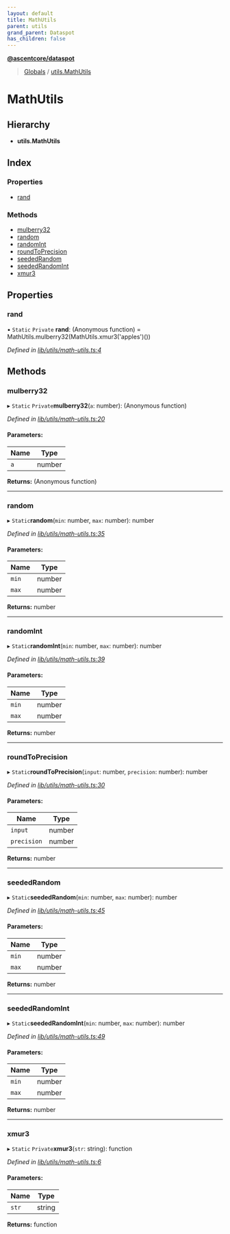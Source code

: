 ```yaml
---
layout: default
title: MathUtils
parent: utils
grand_parent: Dataspot
has_children: false
---
```


**[@ascentcore/dataspot](../README.md)**

> [Globals](../globals.md) / [utils.MathUtils](utils_mathutils)

# MathUtils

## Hierarchy

* **utils.MathUtils**

## Index

### Properties

* [rand](utils_mathutils#rand)

### Methods

* [mulberry32](utils_mathutils#mulberry32)
* [random](utils_mathutils#random)
* [randomInt](utils_mathutils#randomint)
* [roundToPrecision](utils_mathutils#roundtoprecision)
* [seededRandom](utils_mathutils#seededrandom)
* [seededRandomInt](utils_mathutils#seededrandomint)
* [xmur3](utils_mathutils#xmur3)

## Properties

### rand

▪ `Static` `Private` **rand**: (Anonymous function) = MathUtils.mulberry32(MathUtils.xmur3('apples')())

*Defined in [lib/utils/math-utils.ts:4](https://github.com/ascentcore/dataspot/blob/aa42404/lib/utils/math-utils.ts#L4)*

## Methods

### mulberry32

▸ `Static` `Private`**mulberry32**(`a`: number): (Anonymous function)

*Defined in [lib/utils/math-utils.ts:20](https://github.com/ascentcore/dataspot/blob/aa42404/lib/utils/math-utils.ts#L20)*

#### Parameters:

Name | Type |
------ | ------ |
`a` | number |

**Returns:** (Anonymous function)

___

### random

▸ `Static`**random**(`min`: number, `max`: number): number

*Defined in [lib/utils/math-utils.ts:35](https://github.com/ascentcore/dataspot/blob/aa42404/lib/utils/math-utils.ts#L35)*

#### Parameters:

Name | Type |
------ | ------ |
`min` | number |
`max` | number |

**Returns:** number

___

### randomInt

▸ `Static`**randomInt**(`min`: number, `max`: number): number

*Defined in [lib/utils/math-utils.ts:39](https://github.com/ascentcore/dataspot/blob/aa42404/lib/utils/math-utils.ts#L39)*

#### Parameters:

Name | Type |
------ | ------ |
`min` | number |
`max` | number |

**Returns:** number

___

### roundToPrecision

▸ `Static`**roundToPrecision**(`input`: number, `precision`: number): number

*Defined in [lib/utils/math-utils.ts:30](https://github.com/ascentcore/dataspot/blob/aa42404/lib/utils/math-utils.ts#L30)*

#### Parameters:

Name | Type |
------ | ------ |
`input` | number |
`precision` | number |

**Returns:** number

___

### seededRandom

▸ `Static`**seededRandom**(`min`: number, `max`: number): number

*Defined in [lib/utils/math-utils.ts:45](https://github.com/ascentcore/dataspot/blob/aa42404/lib/utils/math-utils.ts#L45)*

#### Parameters:

Name | Type |
------ | ------ |
`min` | number |
`max` | number |

**Returns:** number

___

### seededRandomInt

▸ `Static`**seededRandomInt**(`min`: number, `max`: number): number

*Defined in [lib/utils/math-utils.ts:49](https://github.com/ascentcore/dataspot/blob/aa42404/lib/utils/math-utils.ts#L49)*

#### Parameters:

Name | Type |
------ | ------ |
`min` | number |
`max` | number |

**Returns:** number

___

### xmur3

▸ `Static` `Private`**xmur3**(`str`: string): function

*Defined in [lib/utils/math-utils.ts:6](https://github.com/ascentcore/dataspot/blob/aa42404/lib/utils/math-utils.ts#L6)*

#### Parameters:

Name | Type |
------ | ------ |
`str` | string |

**Returns:** function

